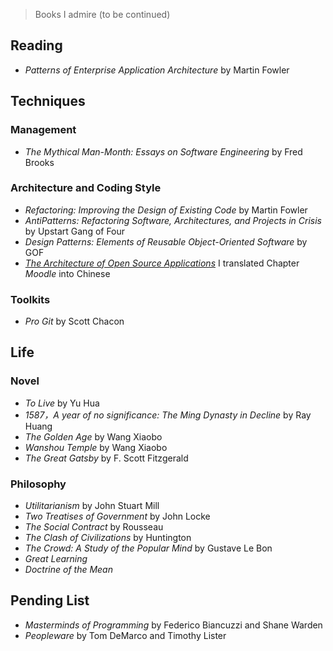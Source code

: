 > Books I admire (to be continued)

Reading
-------
* *Patterns of Enterprise Application Architecture* by Martin Fowler 

Techniques
----------

### Management
* *The Mythical Man-Month: Essays on Software Engineering* by Fred Brooks  


### Architecture and Coding Style
* *Refactoring: Improving the Design of Existing Code* by Martin Fowler  
* *AntiPatterns: Refactoring Software, Architectures, and Projects in Crisis* by Upstart Gang of Four  
* *Design Patterns: Elements of Reusable Object-Oriented Software* by GOF  
* [*The Architecture of Open Source Applications*](http://www.aosabook.org/) I translated Chapter *Moodle* into Chinese  

### Toolkits
* *Pro Git* by Scott Chacon  

Life
----

### Novel
* *To Live* by Yu Hua  
* *1587，A year of no significance: The Ming Dynasty in Decline* by Ray Huang  
* *The Golden Age* by Wang Xiaobo  
* *Wanshou Temple* by Wang Xiaobo  
* *The Great Gatsby* by F. Scott Fitzgerald  


### Philosophy
* *Utilitarianism* by John Stuart Mill  
* *Two Treatises of Government* by John Locke  
* *The Social Contract* by Rousseau  
* *The Clash of Civilizations* by Huntington  
* *The Crowd: A Study of the Popular Mind* by Gustave Le Bon  
* *Great Learning*  
* *Doctrine of the Mean*  

Pending List
------------
* *Masterminds of Programming* by Federico Biancuzzi and Shane Warden  
* *Peopleware* by Tom DeMarco and Timothy Lister  
